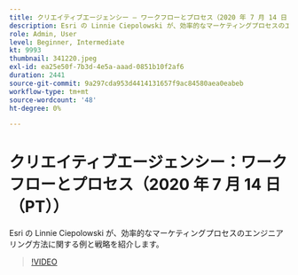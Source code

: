 ```yaml
---
title: クリエイティブエージェンシー – ワークフローとプロセス（2020 年 7 月 14 日（PT））
description: Esri の Linnie Ciepolowski が、効率的なマーケティングプロセスのエンジニアリング方法に関する例と戦略を紹介します。
role: Admin, User
level: Beginner, Intermediate
kt: 9993
thumbnail: 341220.jpeg
exl-id: ea25e50f-7b3d-4e5a-aaad-0851b10f2af6
duration: 2441
source-git-commit: 9a297cda953d4414131657f9ac84580aea0eabeb
workflow-type: tm+mt
source-wordcount: '48'
ht-degree: 0%

---
```


# クリエイティブエージェンシー：ワークフローとプロセス（2020 年 7 月 14 日（PT））

Esri の Linnie Ciepolowski が、効率的なマーケティングプロセスのエンジニアリング方法に関する例と戦略を紹介します。

>[!VIDEO](https://video.tv.adobe.com/v/341220/?quality=12&learn=on)
